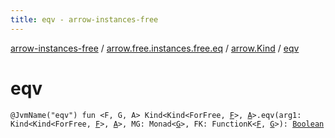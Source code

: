 ```yaml
---
title: eqv - arrow-instances-free
---
```


[arrow-instances-free](../../index.html) / [arrow.free.instances.free.eq](../index.html) / [arrow.Kind](index.html) / [eqv](./eqv.html)

# eqv

`@JvmName("eqv") fun <F, G, A> Kind<Kind<ForFree, `[`F`](eqv.html#F)`>, `[`A`](eqv.html#A)`>.eqv(arg1: Kind<Kind<ForFree, `[`F`](eqv.html#F)`>, `[`A`](eqv.html#A)`>, MG: Monad<`[`G`](eqv.html#G)`>, FK: FunctionK<`[`F`](eqv.html#F)`, `[`G`](eqv.html#G)`>): `[`Boolean`](https://kotlinlang.org/api/latest/jvm/stdlib/kotlin/-boolean/index.html)